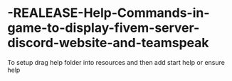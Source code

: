 # -REALEASE-Help-Commands-in-game-to-display-fivem-server-discord-website-and-teamspeak




To setup drag help folder into resources and then add start help or ensure help
